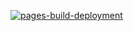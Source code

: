[![pages-build-deployment](https://github.com/nobuto-m/nobuto-m.github.io/actions/workflows/pages/pages-build-deployment/badge.svg)](https://github.com/nobuto-m/nobuto-m.github.io/actions/workflows/pages/pages-build-deployment)
